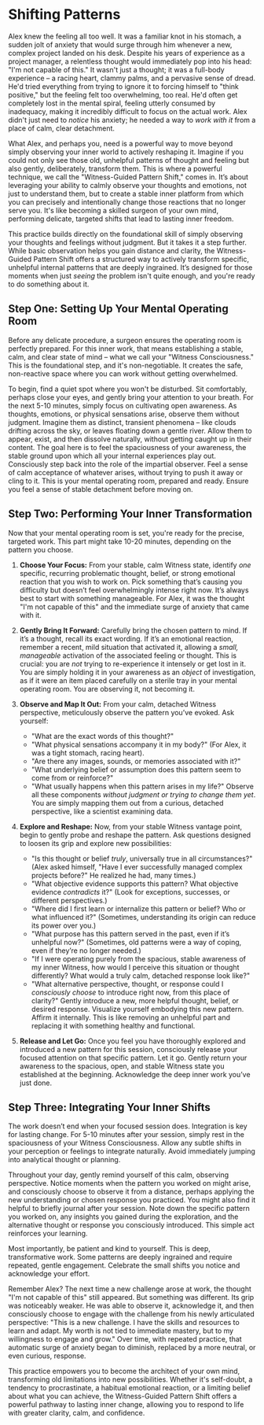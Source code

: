 # Shifting Patterns

Alex knew the feeling all too well. It was a familiar knot in his stomach, a sudden jolt of anxiety that would surge through him whenever a new, complex project landed on his desk. Despite his years of experience as a project manager, a relentless thought would immediately pop into his head: "I'm not capable of this." It wasn't just a thought; it was a full-body experience – a racing heart, clammy palms, and a pervasive sense of dread. He'd tried everything from trying to ignore it to forcing himself to "think positive," but the feeling felt too overwhelming, too real. He'd often get completely lost in the mental spiral, feeling utterly consumed by inadequacy, making it incredibly difficult to focus on the actual work. Alex didn't just need to *notice* his anxiety; he needed a way to *work with it* from a place of calm, clear detachment.

What Alex, and perhaps you, need is a powerful way to move beyond simply observing your inner world to actively reshaping it. Imagine if you could not only see those old, unhelpful patterns of thought and feeling but also gently, deliberately, transform them. This is where a powerful technique, we call the "Witness-Guided Pattern Shift," comes in. It’s about leveraging your ability to calmly observe your thoughts and emotions, not just to understand them, but to create a stable inner platform from which you can precisely and intentionally change those reactions that no longer serve you. It's like becoming a skilled surgeon of your own mind, performing delicate, targeted shifts that lead to lasting inner freedom.

This practice builds directly on the foundational skill of simply observing your thoughts and feelings without judgment. But it takes it a step further. While basic observation helps you gain distance and clarity, the Witness-Guided Pattern Shift offers a structured way to actively transform specific, unhelpful internal patterns that are deeply ingrained. It’s designed for those moments when just *seeing* the problem isn't quite enough, and you're ready to do something about it.

## **Step One: Setting Up Your Mental Operating Room**

Before any delicate procedure, a surgeon ensures the operating room is perfectly prepared. For this inner work, that means establishing a stable, calm, and clear state of mind – what we call your "Witness Consciousness." This is the foundational step, and it's non-negotiable. It creates the safe, non-reactive space where you can work without getting overwhelmed.

To begin, find a quiet spot where you won't be disturbed. Sit comfortably, perhaps close your eyes, and gently bring your attention to your breath. For the next 5-10 minutes, simply focus on cultivating open awareness. As thoughts, emotions, or physical sensations arise, observe them without judgment. Imagine them as distinct, transient phenomena – like clouds drifting across the sky, or leaves floating down a gentle river. Allow them to appear, exist, and then dissolve naturally, without getting caught up in their content. The goal here is to feel the spaciousness of your awareness, the stable ground upon which all your internal experiences play out. Consciously step back into the role of the impartial observer. Feel a sense of calm acceptance of whatever arises, without trying to push it away or cling to it. This is your mental operating room, prepared and ready. Ensure you feel a sense of stable detachment before moving on.

## **Step Two: Performing Your Inner Transformation**

Now that your mental operating room is set, you're ready for the precise, targeted work. This part might take 10-20 minutes, depending on the pattern you choose.

1.  **Choose Your Focus:** From your stable, calm Witness state, identify *one* specific, recurring problematic thought, belief, or strong emotional reaction that you wish to work on. Pick something that’s causing you difficulty but doesn’t feel overwhelmingly intense right now. It’s always best to start with something manageable. For Alex, it was the thought "I'm not capable of this" and the immediate surge of anxiety that came with it.

2.  **Gently Bring It Forward:** Carefully bring the chosen pattern to mind. If it’s a thought, recall its exact wording. If it’s an emotional reaction, remember a recent, mild situation that activated it, allowing a *small, manageable* activation of the associated feeling or thought. This is crucial: you are *not* trying to re-experience it intensely or get lost in it. You are simply holding it in your awareness as an *object* of investigation, as if it were an item placed carefully on a sterile tray in your mental operating room. You are observing it, not becoming it.

3.  **Observe and Map It Out:** From your calm, detached Witness perspective, meticulously observe the pattern you’ve evoked. Ask yourself:
    *   "What are the exact words of this thought?"
    *   "What physical sensations accompany it in my body?" (For Alex, it was a tight stomach, racing heart).
    *   "Are there any images, sounds, or memories associated with it?"
    *   "What underlying belief or assumption does this pattern seem to come from or reinforce?"
    *   "What usually happens when this pattern arises in my life?"
    Observe all these components *without judgment or trying to change them yet*. You are simply mapping them out from a curious, detached perspective, like a scientist examining data.

4.  **Explore and Reshape:** Now, from your stable Witness vantage point, begin to gently probe and reshape the pattern. Ask questions designed to loosen its grip and explore new possibilities:
    *   "Is this thought or belief *truly*, universally true in all circumstances?" (Alex asked himself, "Have I ever successfully managed complex projects before?" He realized he had, many times.)
    *   "What objective evidence supports this pattern? What objective evidence *contradicts* it?" (Look for exceptions, successes, or different perspectives.)
    *   "Where did I first learn or internalize this pattern or belief? Who or what influenced it?" (Sometimes, understanding its origin can reduce its power over you.)
    *   "What purpose has this pattern served in the past, even if it’s unhelpful now?" (Sometimes, old patterns were a way of coping, even if they’re no longer needed.)
    *   "If I were operating purely from the spacious, stable awareness of my inner Witness, how would I perceive this situation or thought differently? What would a truly calm, detached response look like?"
    *   "What alternative perspective, thought, or response could I *consciously choose* to introduce right now, from this place of clarity?"
    Gently introduce a new, more helpful thought, belief, or desired response. Visualize yourself embodying this new pattern. Affirm it internally. This is like removing an unhelpful part and replacing it with something healthy and functional.

5.  **Release and Let Go:** Once you feel you have thoroughly explored and introduced a new pattern for this session, consciously release your focused attention on that specific pattern. Let it go. Gently return your awareness to the spacious, open, and stable Witness state you established at the beginning. Acknowledge the deep inner work you’ve just done.

## **Step Three: Integrating Your Inner Shifts**

The work doesn’t end when your focused session does. Integration is key for lasting change. For 5-10 minutes after your session, simply rest in the spaciousness of your Witness Consciousness. Allow any subtle shifts in your perception or feelings to integrate naturally. Avoid immediately jumping into analytical thought or planning.

Throughout your day, gently remind yourself of this calm, observing perspective. Notice moments when the pattern you worked on might arise, and consciously choose to observe it from a distance, perhaps applying the new understanding or chosen response you practiced. You might also find it helpful to briefly journal after your session. Note down the specific pattern you worked on, any insights you gained during the exploration, and the alternative thought or response you consciously introduced. This simple act reinforces your learning.

Most importantly, be patient and kind to yourself. This is deep, transformative work. Some patterns are deeply ingrained and require repeated, gentle engagement. Celebrate the small shifts you notice and acknowledge your effort.

Remember Alex? The next time a new challenge arose at work, the thought "I'm not capable of this" still appeared. But something was different. Its grip was noticeably weaker. He was able to observe it, acknowledge it, and then consciously choose to engage with the challenge from his newly articulated perspective: "This is a new challenge. I have the skills and resources to learn and adapt. My worth is not tied to immediate mastery, but to my willingness to engage and grow." Over time, with repeated practice, that automatic surge of anxiety began to diminish, replaced by a more neutral, or even curious, response.

This practice empowers you to become the architect of your own mind, transforming old limitations into new possibilities. Whether it's self-doubt, a tendency to procrastinate, a habitual emotional reaction, or a limiting belief about what you can achieve, the Witness-Guided Pattern Shift offers a powerful pathway to lasting inner change, allowing you to respond to life with greater clarity, calm, and confidence.